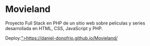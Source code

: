# Movieland
Proyecto Full Stack en PHP de un sitio web sobre peliculas y series desarrollada en HTML, CSS, JavaScript y PHP.

<p>Deploy:<a href="https://daniel-donofrio.github.io/Movieland/">">https://daniel-donofrio.github.io/Movieland/</a></p>

